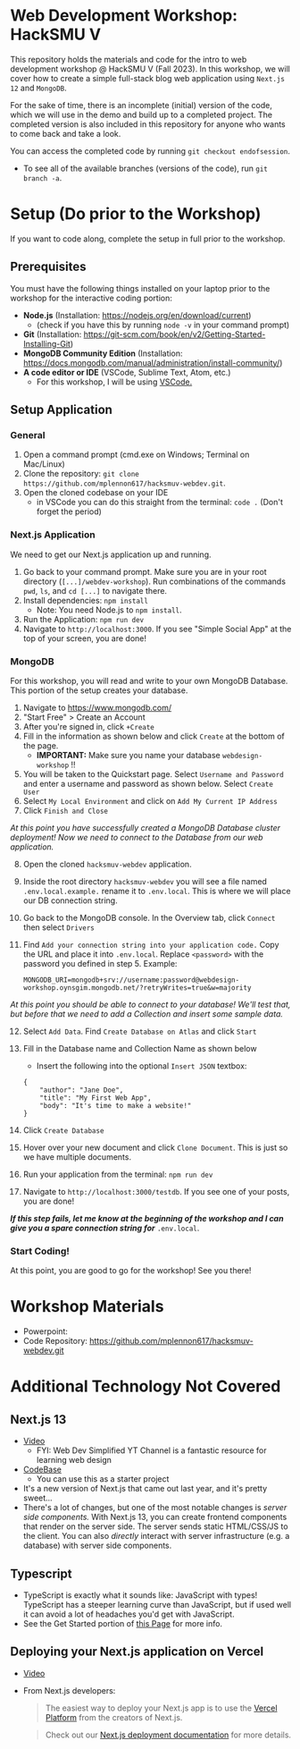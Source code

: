 # Web Development Workshop: HackSMU V

This repository holds the materials and code for the intro to web development workshop @ HackSMU V (Fall 2023). In this workshop, we will cover how to create a simple full-stack blog web application using `Next.js 12` and `MongoDB`.

For the sake of time, there is an incomplete (initial) version of the code, which we will use in the demo and build up to a completed project. The completed version is also included in this repository for anyone who wants to come back and take a look. 

You can access the completed code by running `git checkout endofsession`.

- To see all of the available branches (versions of the code), run `git branch -a`.

# Setup (Do prior to the Workshop)

If you want to code along, complete the setup in full prior to the workshop.

## Prerequisites
You must have the following things installed on your laptop prior to the workshop for the interactive coding portion:
* **Node.js** (Installation: https://nodejs.org/en/download/current) 
    * (check if you have this by running `node -v` in your command prompt)
* **Git** (Installation: https://git-scm.com/book/en/v2/Getting-Started-Installing-Git)
* **MongoDB Community Edition** (Installation: https://docs.mongodb.com/manual/administration/install-community/)
* **A code editor or IDE** (VSCode, Sublime Text, Atom, etc.)
    * For this workshop, I will be using [VSCode.](https://code.visualstudio.com/download)

## Setup Application

### General
1. Open a command prompt (cmd.exe on Windows; Terminal on Mac/Linux)
2. Clone the repository: `git clone https://github.com/mplennon617/hacksmuv-webdev.git`.
3. Open the cloned codebase on your IDE
    * in VSCode you can do this straight from the terminal: `code .` (Don't forget the period)

### Next.js Application

We need to get our Next.js application up and running.

1. Go back to your command prompt. Make sure you are in your root directory (`[...]/webdev-workshop`). Run combinations of the commands `pwd`, `ls`, and `cd [...]` to navigate there.
2. Install dependencies: `npm install` 
    * Note: You need Node.js to `npm install`.
3. Run the Application: `npm run dev`
4. Navigate to `http://localhost:3000`. If you see "Simple Social App" at the top of your screen, you are done!

### MongoDB

For this workshop, you will read and write to your own MongoDB Database. This portion of the setup creates your database.

1. Navigate to https://www.mongodb.com/ 
2. "Start Free" > Create an Account
3. After you're signed in, click `+Create`
4. Fill in the information as shown below and click `Create` at the bottom of the page. 
    * **IMPORTANT:** Make sure you name your database `webdesign-workshop` !!
5. You will be taken to the Quickstart page. Select `Username and Password` and enter a username and password as shown below. Select `Create User`
6. Select `My Local Environment` and click on `Add My Current IP Address`
7. Click `Finish and Close`

*At this point you have successfully created a MongoDB Database cluster deployment! Now we need to connect to the Database from our web application.*

8. Open the cloned `hacksmuv-webdev` application.
9. Inside the root directory `hacksmuv-webdev` you will see a file named `.env.local.example.` rename it to `.env.local`. This is where we will place our DB connection string.
10. Go back to the MongoDB console. In the Overview tab, click `Connect` then select `Drivers`
11. Find `Add your connection string into your application code.` Copy the URL and place it into `.env.local`. Replace `<password>` with the password you defined in step 5. Example:

    ```
    MONGODB_URI=mongodb+srv://username:password@webdesign-workshop.oynsgim.mongodb.net/?retryWrites=true&w=majority
    ```

*At this point you should be able to connect to your database! We'll test that, but before that we need to add a Collection and insert some sample data.*

12. Select `Add Data`. Find `Create Database on Atlas` and click `Start`
13. Fill in the Database name and Collection Name as shown below
    * Insert the following into the optional `Insert JSON` textbox:

    ```
    {
        "author": "Jane Doe",
        "title": "My First Web App",
        "body": "It's time to make a website!"
    }
    ```

14. Click `Create Database`
15. Hover over your new document and click `Clone Document`. This is just so we have multiple documents.
16. Run your application from the terminal: `npm run dev`
17. Navigate to `http://localhost:3000/testdb`. If you see one of your posts, you are done!

***If this step fails, let me know at the beginning of the workshop and I can give you a spare connection string for*** `.env.local`.

### Start Coding!
At this point, you are good to go for the workshop! See you there!

# Workshop Materials

* Powerpoint: 
* Code Repository: https://github.com/mplennon617/hacksmuv-webdev.git

# Additional Technology Not Covered

## Next.js 13
* [Video](https://www.youtube.com/watch?v=NgayZAuTgwM&t=347s) 
    * FYI: Web Dev Simplified YT Channel is a fantastic resource for learning web design
* [CodeBase](https://github.com/WebDevSimplified/n...) 
    * You can use this as a starter project
* It's a new version of Next.js that came out last year, and it's pretty sweet...
* There's a lot of changes, but one of the most notable changes is *server side components.* With Next.js 13, you can create frontend components that render on the server side. The server sends static HTML/CSS/JS to the client. You can also *directly* interact with server infrastructure (e.g. a database) with server side components.

## Typescript
* TypeScript is exactly what it sounds like: JavaScript with types! TypeScript has a steeper learning curve than JavaScript, but if used well it can avoid a lot of headaches you'd get with JavaScript.
* See the Get Started portion of [this Page](https://www.typescriptlang.org/docs/handbook/intro.html#get-started)  for more info.

## Deploying your Next.js application on Vercel
* [Video](https://www.youtube.com/watch?v=2HBIzEx6IZA)
* From Next.js developers:
    >The easiest way to deploy your Next.js app is to use the [Vercel Platform](https://vercel.com/new?utm_medium=default-template&filter=next.js&utm_source=create-next-app&utm_campaign=create-next-app-readme) from the creators of Next.js.

    >Check out our [Next.js deployment documentation](https://nextjs.org/docs/deployment) for more details.
